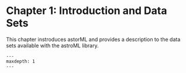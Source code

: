 # Chapter 1: Introduction and Data Sets

This chapter instroduces astorML and provides a description to the data sets
available with the astroML library.


```{toctree}
---
maxdepth: 1
---



```
